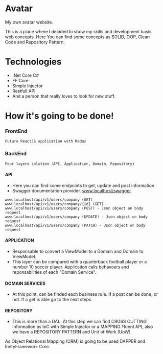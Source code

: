 # Avatar
My own avatar website.

This is a place where I decided to show my skills and development basis web concepts. Here You can find some concepts as SOLID, OOP, Clean Code and Repository Pattern. 

# Technologies
- .Net Core C#
- EF Core
- Simple Injector
- Restfull API
- And a person that really loves to look for new stuff.

# How it's going to be done!
### FrontEnd
```
Future ReactJS application with Redux
```
### BackEnd
```
Four layers solution (API, Application, Domain, Repository)
```


#### API 
- Here you can find some endpoints to get, update and post information.
- Swagger documentation provider. www.localhost/swagger
```
www.localhost/api/v1/users/company (GET)
www.localhost/api/v1/users/company/{id} (GET)
www.localhost/api/v1/users/company (POST) - Json object on body request
www.localhost/api/v1/users/company (UPDATE) - Json object on body request
www.localhost/api/v1/users/company (PATCH) - Json object on body request
```

#### APPLICATION 
- Responsable to convert a ViewModel to a Domain and Domain to ViewModel.
-  This layer can be compared with a quarterback football player or a number 10 soccer player. Application calls behavours and reponsabilities of each "Domain Service".

#### DOMAIN SERVICES 
- At this point, can be finded each business rule. If a post can be done, or not. If a get is able go to the next steps.

#### REPOSITORY 
- This is more than a DAL. At this step we can find CROSS CUTTING information as IoC with Simple Injector or a MAPPING Fluent API, also we have a REPOSITORY PATTERN and Unit of Work (UoW).

As Object Relational Mapping (ORM) is going to be used DAPPER and EnityFramework Core.

